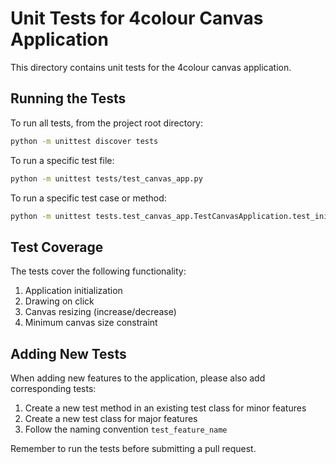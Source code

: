 # Unit Tests for 4colour Canvas Application

This directory contains unit tests for the 4colour canvas application.

## Running the Tests

To run all tests, from the project root directory:

```bash
python -m unittest discover tests
```

To run a specific test file:

```bash
python -m unittest tests/test_canvas_app.py
```

To run a specific test case or method:

```bash
python -m unittest tests.test_canvas_app.TestCanvasApplication.test_initialization
```

## Test Coverage

The tests cover the following functionality:

1. Application initialization
2. Drawing on click
3. Canvas resizing (increase/decrease)
4. Minimum canvas size constraint

## Adding New Tests

When adding new features to the application, please also add corresponding tests:

1. Create a new test method in an existing test class for minor features
2. Create a new test class for major features
3. Follow the naming convention `test_feature_name`

Remember to run the tests before submitting a pull request.